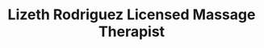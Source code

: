 ---
title: "Lizeth Rodriguez Licensed Massage Therapist"
url: /greeley/lizeth-rodriguez-licensed-massage-therapist/
shop: massage
---